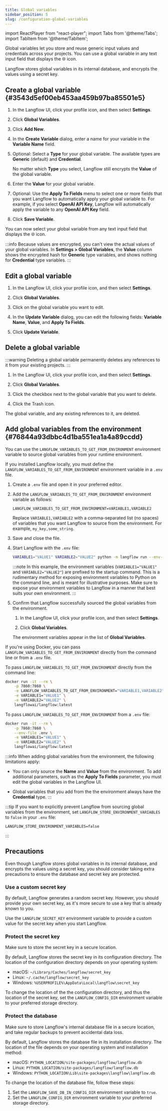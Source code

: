 ```yaml
---
title: Global variables
sidebar_position: 5
slug: /configuration-global-variables
---
```


import ReactPlayer from "react-player";
import Tabs from '@theme/Tabs';
import TabItem from '@theme/TabItem';

Global variables let you store and reuse generic input values and credentials across your projects.
You can use a global variable in any text input field that displays the 🌐 icon.

Langflow stores global variables in its internal database, and encrypts the values using a secret key.

## Create a global variable {#3543d5ef00eb453aa459b97ba85501e5}

1. In the Langflow UI, click your profile icon, and then select **Settings**.

2. Click **Global Variables**.

3. Click **Add New**.

4. In the **Create Variable** dialog, enter a name for your variable in the **Variable Name** field.

5. Optional: Select a **Type** for your global variable. The available types are **Generic** (default) and **Credential**.

    No matter which **Type** you select, Langflow still encrypts the **Value** of the global variable.

6. Enter the **Value** for your global variable.

7. Optional: Use the **Apply To Fields** menu to select one or more fields that you want Langflow to automatically apply your global variable to.
For example, if you select **OpenAI API Key**, Langflow will automatically apply the variable to any **OpenAI API Key** field.

8. Click **Save Variable**.

You can now select your global variable from any text input field that displays the 🌐 icon.

:::info
Because values are encrypted, you can't view the actual values of your global variables.
In **Settings > Global Variables**, the **Value** column shows the encrypted hash for **Generic** type variables, and shows nothing for **Credential** type variables.
:::

<ReactPlayer controls url="https://youtu.be/RedPOCsYNAM" />

## Edit a global variable

1. In the Langflow UI, click your profile icon, and then select **Settings**.

2. Click **Global Variables**.

3. Click on the global variable you want to edit.

4. In the **Update Variable** dialog, you can edit the following fields: **Variable Name**, **Value**, and **Apply To Fields**.

5. Click **Update Variable**.

## Delete a global variable

:::warning
Deleting a global variable permanently deletes any references to it from your existing projects.
:::

1. In the Langflow UI, click your profile icon, and then select **Settings**.

2. Click **Global Variables**.

3. Click the checkbox next to the global variable that you want to delete.

4. Click the Trash icon.

The global variable, and any existing references to it, are deleted.

## Add global variables from the environment {#76844a93dbbc4d1ba551ea1a4a89ccdd}

You can use the `LANGFLOW_VARIABLES_TO_GET_FROM_ENVIRONMENT` environment variable to source global variables from your runtime environment.

<Tabs>

<TabItem value="local" label="Local" default>

If you installed Langflow locally, you must define the `LANGFLOW_VARIABLES_TO_GET_FROM_ENVIRONMENT` environment variable in a `.env` file.

1. Create a `.env` file and open it in your preferred editor.

2. Add the `LANGFLOW_VARIABLES_TO_GET_FROM_ENVIRONMENT` environment variable as follows:

    ```plaintext title=".env"
    LANGFLOW_VARIABLES_TO_GET_FROM_ENVIRONMENT=VARIABLE1,VARIABLE2
    ```

    Replace `VARIABLE1,VARIABLE2` with a comma-separated list (no spaces) of variables that you want Langflow to source from the environment.
    For example, `my_key,some_string`.

3. Save and close the file.

4. Start Langflow with the `.env` file:

    ```bash
    VARIABLE1="VALUE1" VARIABLE2="VALUE2" python -m langflow run --env-file .env
    ```

    :::note
    In this example, the environment variables (`VARIABLE1="VALUE1"` and `VARIABLE2="VALUE2"`) are prefixed to the startup command.
    This is a rudimentary method for exposing environment variables to Python on the command line, and is meant for illustrative purposes.
    Make sure to expose your environment variables to Langflow in a manner that best suits your own environment.
    :::

5. Confirm that Langflow successfully sourced the global variables from the environment.

   1. In the Langflow UI, click your profile icon, and then select **Settings**.

   2. Click **Global Variables**.

    The environment variables appear in the list of **Global Variables**.

</TabItem>

<TabItem value="docker" label="Docker">

If you're using Docker, you can pass `LANGFLOW_VARIABLES_TO_GET_FROM_ENVIRONMENT` directly from the command line or from a `.env` file.

To pass `LANGFLOW_VARIABLES_TO_GET_FROM_ENVIRONMENT` directly from the command line:

```bash
docker run -it --rm \
    -p 7860:7860 \
    -e LANGFLOW_VARIABLES_TO_GET_FROM_ENVIRONMENT="VARIABLE1,VARIABLE2" \
    -e VARIABLE1="VALUE1" \
    -e VARIABLE2="VALUE2" \
    langflowai/langflow:latest
```

To pass `LANGFLOW_VARIABLES_TO_GET_FROM_ENVIRONMENT` from a `.env` file:

```bash
docker run -it --rm \
    -p 7860:7860 \
    --env-file .env \
    -e VARIABLE1="VALUE1" \
    -e VARIABLE2="VALUE2" \
    langflowai/langflow:latest
```

</TabItem>

</Tabs>

:::info
When adding global variables from the environment, the following limitations apply:

- You can only source the **Name** and **Value** from the environment.
  To add additional parameters, such as the **Apply To Fields** parameter, you must edit the global variables in the Langflow UI.

- Global variables that you add from the the environment always have the **Credential** type.
:::

:::tip
If you want to explicitly prevent Langflow from sourcing global variables from the environment, set `LANGFLOW_STORE_ENVIRONMENT_VARIABLES` to `false` in your `.env` file:

```plaintext title=".env"
LANGFLOW_STORE_ENVIRONMENT_VARIABLES=false
```

:::

<!-- TODO: Most of the information in this section should be documented on other pages dedicated to environment variables and best practices. However, until those pages exist, we'll just have to keep this information here. Once those pages are added, we can reduce this section to a bulleted list with cross references. -->
## Precautions

Even though Langflow stores global variables in its internal database, and encrypts the values using a secret key, you should consider taking extra precautions to ensure the database and secret key are protected.

### Use a custom secret key

By default, Langflow generates a random secret key.
However, you should provide your own secret key, as it's more secure to use a key that is already known to you.

Use the `LANGFLOW_SECRET_KEY` environment variable to provide a custom value for the secret key when you start Langflow.

### Protect the secret key

Make sure to store the secret key in a secure location.

By default, Langflow stores the secret key in its configuration directory.
The location of the configuration directory depends on your operating system:

- macOS: `~/Library/Caches/langflow/secret_key`
- Linux: `~/.cache/langflow/secret_key`
- Windows: `%USERPROFILE%\AppData\Local\langflow\secret_key`

To change the location of the the configuration directory, and thus the location of the secret key, set the `LANGFLOW_CONFIG_DIR` environment variable to your preferred storage directory.

### Protect the database

Make sure to store Langflow's internal database file in a secure location, and take regular backups to prevent accidental data loss.

By default, Langflow stores the database file in its installation directory.
The location of the file depends on your operating system and installation method:

- macOS: `PYTHON_LOCATION/site-packages/langflow/langflow.db`
- Linux: `PYTHON_LOCATION/site-packages/langflow/langflow.db`
- Windows: `PYTHON_LOCATION\Lib\site-packages\langflow\langflow.db`

To change the location of the database file, follow these steps:

1. Set the `LANGFLOW_SAVE_DB_IN_CONFIG_DIR` environment variable to `true`.
2. Set the `LANGFLOW_CONFIG_DIR` environment variable to your preferred storage directory.

<!-- TODO: Add documentation for external database support. -->
<!-- Alternatively, you can configure Langflow to store data in an *external* database, such as PostgreSQL, instead of its own internal database. -->